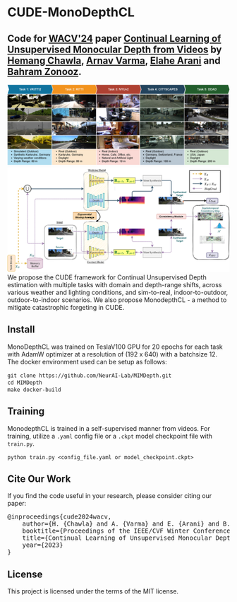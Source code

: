# CUDE-MonoDepthCL

Code for [WACV'24](https://wacv2024.thecvf.com/) paper [Continual Learning of Unsupervised Monocular Depth from Videos](https://arxiv.org/abs/2311.02393) by
[Hemang Chawla](https://scholar.google.com/citations?user=3QSih2AAAAAJ&hl=en&oi=ao),
[Arnav Varma](https://scholar.google.nl/citations?user=JcqW3_QAAAAJ&hl=en&oi=ao), 
[Elahe Arani](https://scholar.google.nl/citations?user=e_I_v6cAAAAJ&hl=en&oi=ao) and 
[Bahram Zonooz](https://scholar.google.com/citations?hl=en&user=FZmIlY8AAAAJ).
--

![alt text](assets/CUDE.png "CUDE")
![alt text](assets/MonodepthCL.png "MonodepthCL")
We propose the CUDE framework for Continual Unsupervised Depth estimation with multiple tasks with domain and depth-range shifts, across various weather and lighting conditions, and sim-to-real, indoor-to-outdoor, outdoor-to-indoor scenarios. We also propose MonodepthCL - a method to mitigate catastrophic forgeting in CUDE. 

## Install

MonoDepthCL was trained on TeslaV100 GPU for 20 epochs for each task with AdamW optimizer at a resolution of (192 x 640) with a 
batchsize 12. The docker environment used can be setup as follows:

```
git clone https://github.com/NeurAI-Lab/MIMDepth.git
cd MIMDepth
make docker-build
```

## Training
MonodepthCL is trained in a self-supervised manner from videos. 
For training, utilize a `.yaml` config file or a `.ckpt` model checkpoint file with `train.py`.
```
python train.py <config_file.yaml or model_checkpoint.ckpt>
```

## Cite Our Work
If you find the code useful in your research, please consider citing our paper:
<pre>
@inproceedings{cude2024wacv,
	author={H. {Chawla} and A. {Varma} and E. {Arani} and B. {Zonooz}},
	booktitle={Proceedings of the IEEE/CVF Winter Conference on Applications of Computer Vision},
	title={Continual Learning of Unsupervised Monocular Depth from Videos},
	year={2023}
}
</pre>

## License

This project is licensed under the terms of the MIT license.
